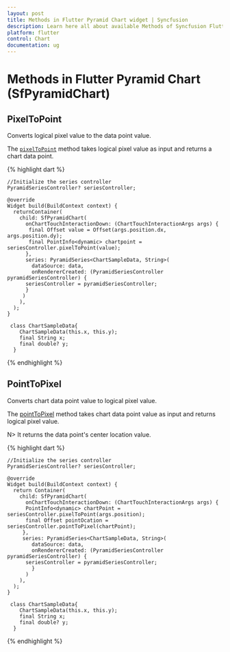 ```yaml
---
layout: post
title: Methods in Flutter Pyramid Chart widget | Syncfusion 
description: Learn here all about available Methods of Syncfusion Flutter Pyramid Chart(SfPyramidChart) widget and more.
platform: flutter
control: Chart
documentation: ug
---
```


# Methods in Flutter Pyramid Chart (SfPyramidChart)

## PixelToPoint 

Converts logical pixel value to the data point value.
 
The [`pixelToPoint`](~) method takes logical pixel value as input and returns a chart data point.
 

{% highlight dart %}

    //Initialize the series controller
    PyramidSeriesController? seriesController;

    @override
    Widget build(BuildContext context) {
      returnContainer(
        child: SfPyramidChart(
          onChartTouchInteractionDown: (ChartTouchInteractionArgs args) {
           final Offset value = Offset(args.position.dx, args.position.dy);
           final PointInfo<dynamic> chartpoint = seriesController.pixelToPoint(value);
          }, 
          series: PyramidSeries<ChartSampleData, String>(
            dataSource: data,
            onRendererCreated: (PyramidSeriesController pyramidSeriesController) {
          seriesController = pyramidSeriesController;
          }
         )
        ),
      );
    }

     class ChartSampleData{
        ChartSampleData(this.x, this.y);
        final String x;
        final double? y;
      }


{% endhighlight %}

## PointToPixel 

 Converts chart data point value to logical pixel value.

The [pointToPixel](~) method takes chart data point value as input and returns logical pixel value.

N> It returns the data point's center location value.
 
{% highlight dart %}

    //Initialize the series controller
    PyramidSeriesController? seriesController;

    @override
    Widget build(BuildContext context) {
      return Container(
        child: SfPyramidChart(
          onChartTouchInteractionDown: (ChartTouchInteractionArgs args) {
          PointInfo<dynamic> chartPoint = seriesController.pixelToPoint(args.position);
          final Offset pointOcation = seriesController.pointToPixel(chartPoint);
         },
         series: PyramidSeries<ChartSampleData, String>(
            dataSource: data,
            onRendererCreated: (PyramidSeriesController pyramidSeriesController) {
          seriesController = pyramidSeriesController;
            }
          )
        ),
      );
    }

     class ChartSampleData{
        ChartSampleData(this.x, this.y);
        final String x;
        final double? y;
      }
{% endhighlight %}
